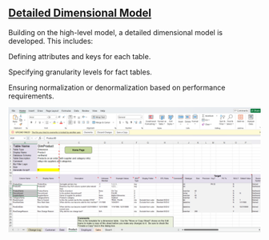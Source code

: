 


##  [Detailed Dimensional Model](./dwworksheet/Northwind-Detailed-Dimensional-Modeling-Workbook-KimballU.xlsm)

Building on the high-level model, a detailed dimensional model is developed. This includes:

Defining attributes and keys for each table.

Specifying granularity levels for fact tables.

Ensuring normalization or denormalization based on performance requirements.

![](./dwworksheet/Screenshot%202025-03-22%20125042.png)